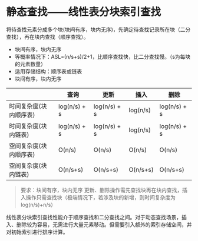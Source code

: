 ﻿# 静态查找——线性表分块索引查找

将待查找元素分成多个块(块间有序，块内无序)，先确定待查找记录所在块（二分查找），再在块内查找（顺序查找）。

* 块间有序，块内无序
* 等概率情况下：ASL=(n/s+s)/2+1，比顺序查找快，比二分查找慢。（s为每块的元素数量）
* 适用存储结构：顺序表或链表
* 块间有序，块内无序

|                        | 查询         | 更新         | 插入     | 删除         |
| --------------------   | ------       | ------       | ------   | ------       |
| 时间复杂度(块内顺序表) | log(n/s) + s | log(n/s) + s | log(n/s) | log(n/s) + s |
| 时间复杂度(块内链表)   | log(n/s) + s | log(n/s) + s | log(n/s) | log(n/s) + s |
| 空间复杂度(块内顺序表) | O(n/s)       | O(n/s)       | O(n/s)   | O(n/s)       |
| 空间复杂度(块内链表)   | O(n/s+s)     | O(n/s+s)     | O(n/s+s) | O(n/s+s)     |

> 要求：块间有序，块内无序
> 更新、删除操作需先查找块再在块内查找，插入操作只需查找块（极端情况下，若涉及块的新增，则时间复杂度为log(n/s)+n/s）

线性表分块索引查找性能介于顺序查找和二分查找之间。对于动态查找场景，插入、删除较为容易，无需进行大量元素移动。但需要引入额外的索引存储空间，并对初始索引进行排序计算。
